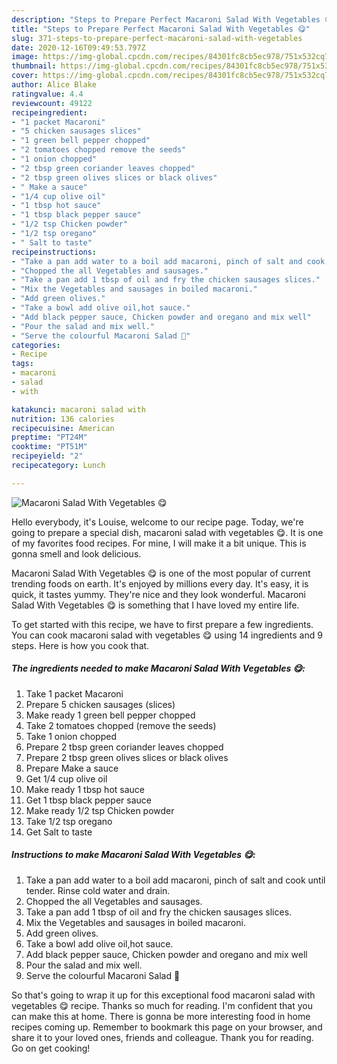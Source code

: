 ```yaml
---
description: "Steps to Prepare Perfect Macaroni Salad With Vegetables 😋"
title: "Steps to Prepare Perfect Macaroni Salad With Vegetables 😋"
slug: 371-steps-to-prepare-perfect-macaroni-salad-with-vegetables
date: 2020-12-16T09:49:53.797Z
image: https://img-global.cpcdn.com/recipes/84301fc8cb5ec978/751x532cq70/macaroni-salad-with-vegetables-😋-recipe-main-photo.jpg
thumbnail: https://img-global.cpcdn.com/recipes/84301fc8cb5ec978/751x532cq70/macaroni-salad-with-vegetables-😋-recipe-main-photo.jpg
cover: https://img-global.cpcdn.com/recipes/84301fc8cb5ec978/751x532cq70/macaroni-salad-with-vegetables-😋-recipe-main-photo.jpg
author: Alice Blake
ratingvalue: 4.4
reviewcount: 49122
recipeingredient:
- "1 packet Macaroni"
- "5 chicken sausages slices"
- "1 green bell pepper chopped"
- "2 tomatoes chopped remove the seeds"
- "1 onion chopped"
- "2 tbsp green coriander leaves chopped"
- "2 tbsp green olives slices or black olives"
- " Make a sauce"
- "1/4 cup olive oil"
- "1 tbsp hot sauce"
- "1 tbsp black pepper sauce"
- "1/2 tsp Chicken powder"
- "1/2 tsp oregano"
- " Salt to taste"
recipeinstructions:
- "Take a pan add water to a boil add macaroni, pinch of salt and cook until tender. Rinse cold water and drain."
- "Chopped the all Vegetables and sausages."
- "Take a pan add 1 tbsp of oil and fry the chicken sausages slices."
- "Mix the Vegetables and sausages in boiled macaroni."
- "Add green olives."
- "Take a bowl add olive oil,hot sauce."
- "Add black pepper sauce, Chicken powder and oregano and mix well"
- "Pour the salad and mix well."
- "Serve the colourful Macaroni Salad 🥗"
categories:
- Recipe
tags:
- macaroni
- salad
- with

katakunci: macaroni salad with 
nutrition: 136 calories
recipecuisine: American
preptime: "PT24M"
cooktime: "PT51M"
recipeyield: "2"
recipecategory: Lunch

---
```



![Macaroni Salad With Vegetables 😋](https://img-global.cpcdn.com/recipes/84301fc8cb5ec978/751x532cq70/macaroni-salad-with-vegetables-😋-recipe-main-photo.jpg)

Hello everybody, it's Louise, welcome to our recipe page. Today, we're going to prepare a special dish, macaroni salad with vegetables 😋. It is one of my favorites food recipes. For mine, I will make it a bit unique. This is gonna smell and look delicious.



Macaroni Salad With Vegetables 😋 is one of the most popular of current trending foods on earth. It's enjoyed by millions every day. It's easy, it is quick, it tastes yummy. They're nice and they look wonderful. Macaroni Salad With Vegetables 😋 is something that I have loved my entire life.


To get started with this recipe, we have to first prepare a few ingredients. You can cook macaroni salad with vegetables 😋 using 14 ingredients and 9 steps. Here is how you cook that.

<!--inarticleads1-->

##### The ingredients needed to make Macaroni Salad With Vegetables 😋:

1. Take 1 packet Macaroni
1. Prepare 5 chicken sausages (slices)
1. Make ready 1 green bell pepper chopped
1. Take 2 tomatoes chopped (remove the seeds)
1. Take 1 onion chopped
1. Prepare 2 tbsp green coriander leaves chopped
1. Prepare 2 tbsp green olives slices or black olives
1. Prepare  Make a sauce
1. Get 1/4 cup olive oil
1. Make ready 1 tbsp hot sauce
1. Get 1 tbsp black pepper sauce
1. Make ready 1/2 tsp Chicken powder
1. Take 1/2 tsp oregano
1. Get  Salt to taste




<!--inarticleads2-->

##### Instructions to make Macaroni Salad With Vegetables 😋:

1. Take a pan add water to a boil add macaroni, pinch of salt and cook until tender. Rinse cold water and drain.
1. Chopped the all Vegetables and sausages.
1. Take a pan add 1 tbsp of oil and fry the chicken sausages slices.
1. Mix the Vegetables and sausages in boiled macaroni.
1. Add green olives.
1. Take a bowl add olive oil,hot sauce.
1. Add black pepper sauce, Chicken powder and oregano and mix well
1. Pour the salad and mix well.
1. Serve the colourful Macaroni Salad 🥗




So that's going to wrap it up for this exceptional food macaroni salad with vegetables 😋 recipe. Thanks so much for reading. I'm confident that you can make this at home. There is gonna be more interesting food in home recipes coming up. Remember to bookmark this page on your browser, and share it to your loved ones, friends and colleague. Thank you for reading. Go on get cooking!
